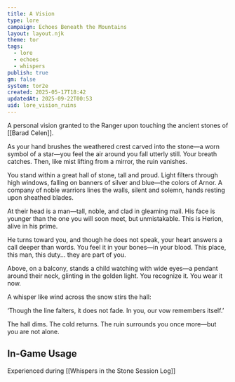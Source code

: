 ```yaml
---
title: A Vision
type: lore
campaign: Echoes Beneath the Mountains
layout: layout.njk
theme: tor
tags:
  - lore
  - echoes
  - whispers
publish: true
gm: false
system: tor2e
created: 2025-05-17T18:42
updatedAt: 2025-09-22T00:53
uid: lore_vision_ruins
---
```


A personal vision granted to the Ranger upon touching the ancient stones of [[Barad Celen]].
  

As your hand brushes the weathered crest carved into the stone—a worn symbol of a star—you feel the air around you fall utterly still. Your breath catches. Then, like mist lifting from a mirror, the ruin vanishes.  
  
You stand within a great hall of stone, tall and proud. Light filters through high windows, falling on banners of silver and blue—the colors of Arnor. A company of noble warriors lines the walls, silent and solemn, hands resting upon sheathed blades.  
  
At their head is a man—tall, noble, and clad in gleaming mail. His face is younger than the one you will soon meet, but unmistakable. This is Herion, alive in his prime.  
  
He turns toward you, and though he does not speak, your heart answers a call deeper than words. You feel it in your bones—in your blood. This place, this man, this duty... they are part of you.  
  
Above, on a balcony, stands a child watching with wide eyes—a pendant around their neck, glinting in the golden light. You recognize it. You wear it now.  
  
A whisper like wind across the snow stirs the hall:  
  
‘Though the line falters, it does not fade. In you, our vow remembers itself.’  
  
The hall dims. The cold returns. The ruin surrounds you once more—but you are not alone.

## In-Game Usage
Experienced during [[Whispers in the Stone Session Log]]
